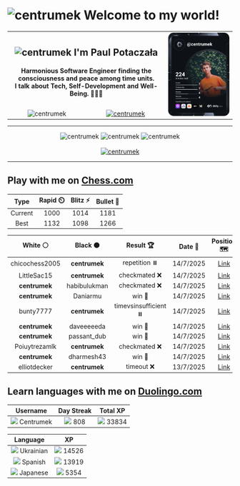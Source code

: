 <h1>
  <img
    src="https://emojis.slackmojis.com/emojis/images/1531849430/4246/blob-sunglasses.gif"
    width="30"
    alt="centrumek"
  />
  Welcome to my world!
</h1>

<table>
  <tbody>
    <tr>
      <td align="center" width="70%" colspan="2">
        <h2>
          <img
            src="https://raw.githubusercontent.com/MartinHeinz/MartinHeinz/master/wave.gif"
            width="30px"
            alt="centrumek"
          />
          I'm Paul Potaczała
        </h2>
        <h4>
          Harmonious Software Engineer finding the consciousness and peace among time units.
          <br/>
          I talk about Tech, Self-Development and Well-Being. 🌿🧘🚀
        </h4>
      </td>
      <td width="30%" rowspan="2">
        <a href="https://app.daily.dev/centrumek">
          <img
            src="./devcard.svg"
            alt="centrumek"
          />
        </a>
      </td>
    </tr>
    <tr align="center">
      <td>
        <img
          src="https://komarev.com/ghpvc/?username=centrumek&label=visitors&color=0e75b6&style=flat"
          alt="centrumek"
        >
      </td>
      <td>
        <a href="https://stackoverflow.com/users/14496012/centrumek">
          <img
            src="https://stackoverflow.com/users/flair/14496012.png?theme=dark"
            alt="centrumek"
          >
        </a>
      </td>
    </tr>
  </tbody>
</table>

---
<div align="center">
  <img 
    src="https://github-readme-stats.vercel.app/api?username=centrumek&show_icons=true&count_private=true&theme=dark&hide_border=true&hide=issues,contribs&bg_color=00000000"
    alt="centrumek"
  />
  <img
    src="https://github-readme-stats.vercel.app/api/top-langs/?username=centrumek&layout=compact&hide_border=true&theme=dark&bg_color=00000000&langs_count=6&exclude_repo=air-statistic-app"
    alt="centrumek"
  />
  <img 
    src="https://github-readme-streak-stats.herokuapp.com?user=centrumek&theme=dark&hide_border=true&background=FFFFFF00"
    alt="centrumek"
  />
  <br/>
  <br/>
  <a href="https://www.buymeacoffee.com/centrumek">
    <img
      src="https://cdn.buymeacoffee.com/buttons/v2/default-orange.png"
      height="50"
      width="210"
      alt="centrumek"
    />
  </a>
</div>

---

## Play with me on [Chess.com](https://www.chess.com/member/centrumek)

<div align="center">
<!--START_SECTION:chessStats-->
<!-- Automatically generated with https://github.com/Balastrong/chess-stats-action -->

| Type | Rapid ⏲️ | Blitz ⚡ | Bullet 🔫 |
|:---:|:---:|:---:|:---:|
| Current | 1000 | 1014 | 1181 |
| Best | 1132 | 1098 | 1266 |

| White ⚪ | Black ⚫ | Result 🏆 | Date 📅 | Position 🗺️ | Type 🕕 |
|:---:|:---:|:---:|:---:|:---:|:---:|
| chicochess2005 | **centrumek** | repetition ⏸️ | 14/7/2025 | <a href="http://www.ee.unb.ca/cgi-bin/tervo/fen.pl?select=8/2K5/4k3/3r4/8/8/8/8 w - - 70 90">Link</a> | Blitz |
| LittleSac15 | **centrumek** | checkmated ❌ | 14/7/2025 | <a href="http://www.ee.unb.ca/cgi-bin/tervo/fen.pl?select=5k1R/R7/4r3/5p1p/5r2/3K3P/6p1/8 b - - 7 50">Link</a> | Blitz |
| **centrumek** | habibulukman | checkmated ❌ | 14/7/2025 | <a href="http://www.ee.unb.ca/cgi-bin/tervo/fen.pl?select=rn4k1/p1pp3p/1p2pB1Q/1B1b4/5p2/P7/1Pq3r1/RK6 w - - 0 25">Link</a> | Blitz |
| **centrumek** | Daniarmu | win 🥇 | 14/7/2025 | <a href="http://www.ee.unb.ca/cgi-bin/tervo/fen.pl?select=k7/P4R2/1N6/1p6/2p5/2P5/6K1/8 b - - 1 55">Link</a> | Blitz |
| bunty7777 | **centrumek** | timevsinsufficient ⏸️ | 14/7/2025 | <a href="http://www.ee.unb.ca/cgi-bin/tervo/fen.pl?select=8/8/8/8/6rk/3K4/8/8 b - - 33 80">Link</a> | Blitz |
| **centrumek** | daveeeeeda | win 🥇 | 14/7/2025 | <a href="http://www.ee.unb.ca/cgi-bin/tervo/fen.pl?select=1k6/RQ6/p7/8/4p3/P3P1P1/1P5P/3N2K1 b - - 4 42">Link</a> | Blitz |
| **centrumek** | passant_dub | win 🥇 | 14/7/2025 | <a href="http://www.ee.unb.ca/cgi-bin/tervo/fen.pl?select=4Q1k1/p4ppp/1p3q2/2p5/2Pp1P2/P2P4/2P3PP/1R3RK1 b - - 0 20">Link</a> | Blitz |
| Poiuytrezamlk | **centrumek** | checkmated ❌ | 14/7/2025 | <a href="http://www.ee.unb.ca/cgi-bin/tervo/fen.pl?select=8/8/8/5P2/K1P5/1P6/6Q1/2k2Q2 b - - 11 68">Link</a> | Blitz |
| **centrumek** | dharmesh43 | win 🥇 | 14/7/2025 | <a href="http://www.ee.unb.ca/cgi-bin/tervo/fen.pl?select=4R1k1/1p6/p1p3Kp/8/3P2p1/8/PPP4r/8 b - - 1 32">Link</a> | Blitz |
| elliotdecker | **centrumek** | timeout ❌ | 13/7/2025 | <a href="http://www.ee.unb.ca/cgi-bin/tervo/fen.pl?select=8/5R2/2k5/8/2P5/3K4/8/5R2 b - - 0 50">Link</a> | Blitz |

<!--END_SECTION:chessStats-->
</div>

## Learn languages with me on [Duolingo.com](https://www.duolingo.com/profile/Centrumek)

<div align="center">
<!--START_SECTION:duolingoStats-->
<!-- Automatically generated with https://github.com/centrumek/duolingo-readme-stats-->

| Username | Day Streak | Total XP |
|:---:|:---:|:---:|
| <img src="https://raw.githubusercontent.com/centrumek/duolingo-readme-stats/main/assets/duolingo.png" height="12"> Centrumek | <img src="https://raw.githubusercontent.com/centrumek/duolingo-readme-stats/main/assets/streakinactive.svg" height="12"> 808 | <img src="https://raw.githubusercontent.com/centrumek/duolingo-readme-stats/main/assets/xp.svg" height="12"> 33834 | <img src="https://raw.githubusercontent.com/centrumek/duolingo-readme-stats/main/assets/xp.svg" height="12"> 0 |

| Language | XP |
|:---:|:---:|
| <img src="https://raw.githubusercontent.com/centrumek/duolingo-readme-stats/main/assets/langs/ukrainian.svg" height="12"> Ukrainian | <img src="https://raw.githubusercontent.com/centrumek/duolingo-readme-stats/main/assets/xp.svg" height="12"> 14526 |
| <img src="https://raw.githubusercontent.com/centrumek/duolingo-readme-stats/main/assets/langs/spanish.svg" height="12"> Spanish | <img src="https://raw.githubusercontent.com/centrumek/duolingo-readme-stats/main/assets/xp.svg" height="12"> 13919 |
| <img src="https://raw.githubusercontent.com/centrumek/duolingo-readme-stats/main/assets/langs/japanese.svg" height="12"> Japanese | <img src="https://raw.githubusercontent.com/centrumek/duolingo-readme-stats/main/assets/xp.svg" height="12"> 5354 |

<!--END_SECTION:duolingoStats-->
</div>
<!--
**centrumek/centrumek** is a ✨ _special_ ✨ repository because its `README.md` (this file) appears on your GitHub profile.

Here are some ideas to get you started:

- 🔭 I’m currently working on ...
- 🌱 I’m currently learning ...
- 👯 I’m looking to collaborate on ...
- 🤔 I’m looking for help with ...
- 💬 Ask me about ...
- 📫 How to reach me: ...
- 😄 Pronouns: ...
- ⚡ Fun fact: ...
-->

